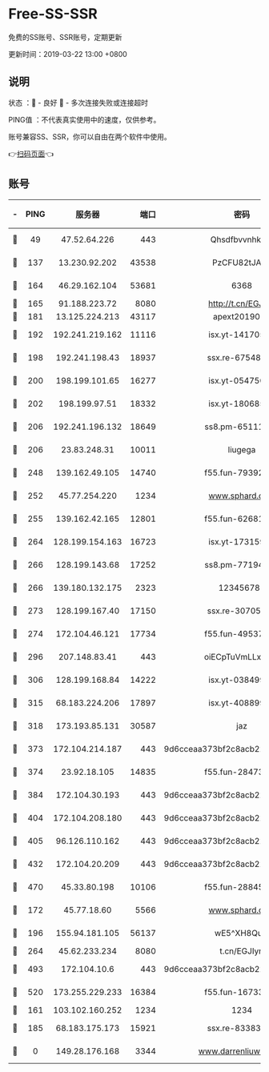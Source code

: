 # Free-SS-SSR

免费的SS账号、SSR账号，定期更新

更新时间：2019-03-22 13:00 +0800

## 说明

状态     ：🙂 - 良好 🙁 - 多次连接失败或连接超时

PING值   ：不代表真实使用中的速度，仅供参考。

账号兼容SS、SSR，你可以自由在两个软件中使用。

👉[扫码页面](https://liesauer.github.io/Free-SS-SSR/)👈

## 账号

|-|PING|服务器|端口|密码|加密方式|区域|
|:----:|:----:|:-----:|-----:|:----:|:----:|:----:|
|🙂|49|47.52.64.226|443|Qhsdfbvvnhkm1|aes-256-cfb|HK|
|🙂|137|13.230.92.202|43538|PzCFU82tJAdZ|aes-256-cfb|JP|
|🙂|164|46.29.162.104|53681|6368|aes-256-ctr|RU|
|🙂|165|91.188.223.72|8080|http://t.cn/EGJIyrl|rc4-md5|RU|
|🙂|181|13.125.224.213|43117|apext2019005|chacha20|KR|
|🙂|192|192.241.219.162|11116|isx.yt-14170563|aes-256-cfb|US|
|🙂|198|192.241.198.43|18937|ssx.re-67548349|aes-256-cfb|US|
|🙂|200|198.199.101.65|16277|isx.yt-05475013|aes-256-cfb|US|
|🙂|202|198.199.97.51|18332|isx.yt-18068521|aes-256-cfb|US|
|🙂|206|192.241.196.132|18649|ss8.pm-65111095|aes-256-cfb|US|
|🙂|206|23.83.248.31|10011|liugega|aes-256-cfb|US|
|🙂|248|139.162.49.105|14740|f55.fun-79392349|aes-256-cfb|SG|
|🙂|252|45.77.254.220|1234|www.sphard.com|aes-256-cfb|SG|
|🙂|255|139.162.42.165|12801|f55.fun-62681206|aes-256-cfb|SG|
|🙂|264|128.199.154.163|16723|isx.yt-17315956|aes-256-cfb|SG|
|🙂|266|128.199.143.68|17252|ss8.pm-77194591|aes-256-cfb|SG|
|🙂|266|139.180.132.175|2323|123456789|aes-256-cfb|SG|
|🙂|273|128.199.167.40|17150|ssx.re-30705588|aes-256-cfb|SG|
|🙂|274|172.104.46.121|17734|f55.fun-49537509|aes-256-cfb|SG|
|🙂|296|207.148.83.41|443|oiECpTuVmLLxk4Ts|aes-256-cfb|AU|
|🙂|306|128.199.168.84|14222|isx.yt-03849900|aes-256-cfb|SG|
|🙂|315|68.183.224.206|17897|isx.yt-40889979|aes-256-cfb|SG|
|🙂|318|173.193.85.131|30587|jaz|aes-256-cfb|US|
|🙂|373|172.104.214.187|443|9d6cceaa373bf2c8acb22e60b6a58be6|aes-256-cfb|US|
|🙂|374|23.92.18.105|14835|f55.fun-28473205|aes-256-cfb|US|
|🙂|384|172.104.30.193|443|9d6cceaa373bf2c8acb22e60b6a58be6|aes-256-cfb|US|
|🙂|404|172.104.208.180|443|9d6cceaa373bf2c8acb22e60b6a58be6|aes-256-cfb|US|
|🙂|405|96.126.110.162|443|9d6cceaa373bf2c8acb22e60b6a58be6|aes-256-cfb|US|
|🙂|432|172.104.20.209|443|9d6cceaa373bf2c8acb22e60b6a58be6|aes-256-cfb|US|
|🙂|470|45.33.80.198|10106|f55.fun-28845308|aes-256-cfb|US|
|🙂|172|45.77.18.60|5566|www.sphard.com|aes-256-cfb|JP|
|🙂|196|155.94.181.105|56137|wE5^XH8Quw|aes-256-cfb|US|
|🙂|264|45.62.233.234|8080|t.cn/EGJIyrl|rc4-md5|CA|
|🙂|493|172.104.10.6|443|9d6cceaa373bf2c8acb22e60b6a58be6|aes-256-cfb|US|
|🙂|520|173.255.229.233|16384|f55.fun-16733210|aes-256-cfb|US|
|🙁|161|103.102.160.252|1234|1234|rc4-md5|JP|
|🙁|185|68.183.175.173|15921|ssx.re-83383515|aes-256-cfb|US|
|🙁|0|149.28.176.168|3344|www.darrenliuwei.com|aes-256-cfb|AU|
